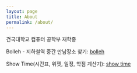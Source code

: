 ```yaml
---
layout: page
title: About
permalink: /about/
---
```



건국대학교 컴퓨터 공학부 재학중

Bolleh - 지하철역 중간 만남장소 찾기:
[bolleh](https://play.google.com/store/apps/details?id=org.androidtown.newbolleh)

Show Time(시간표, 위젯, 일정, 학점 계산기):
[show time](https://play.google.com/store/apps/details?id=com.showtimetable)

